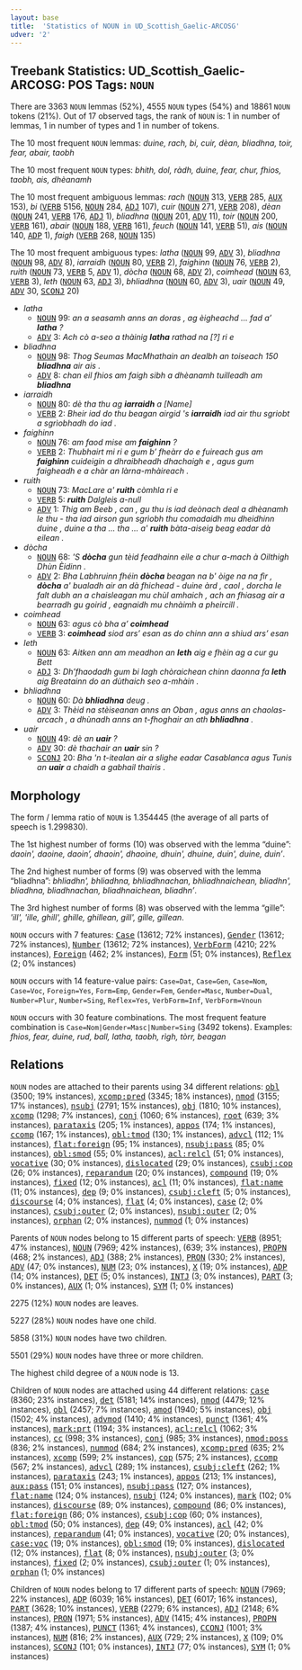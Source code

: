 ```yaml
---
layout: base
title:  'Statistics of NOUN in UD_Scottish_Gaelic-ARCOSG'
udver: '2'
---
```


## Treebank Statistics: UD_Scottish_Gaelic-ARCOSG: POS Tags: `NOUN`

There are 3363 `NOUN` lemmas (52%), 4555 `NOUN` types (54%) and 18861 `NOUN` tokens (21%).
Out of 17 observed tags, the rank of `NOUN` is: 1 in number of lemmas, 1 in number of types and 1 in number of tokens.

The 10 most frequent `NOUN` lemmas: <em>duine, rach, bi, cuir, dèan, bliadhna, toir, fear, abair, taobh</em>

The 10 most frequent `NOUN` types:  <em>bhith, dol, ràdh, duine, fear, chur, fhios, taobh, ais, dhèanamh</em>

The 10 most frequent ambiguous lemmas: <em>rach</em> (<tt><a href="gd_arcosg-pos-NOUN.html">NOUN</a></tt> 313, <tt><a href="gd_arcosg-pos-VERB.html">VERB</a></tt> 285, <tt><a href="gd_arcosg-pos-AUX.html">AUX</a></tt> 153), <em>bi</em> (<tt><a href="gd_arcosg-pos-VERB.html">VERB</a></tt> 5156, <tt><a href="gd_arcosg-pos-NOUN.html">NOUN</a></tt> 284, <tt><a href="gd_arcosg-pos-ADJ.html">ADJ</a></tt> 107), <em>cuir</em> (<tt><a href="gd_arcosg-pos-NOUN.html">NOUN</a></tt> 271, <tt><a href="gd_arcosg-pos-VERB.html">VERB</a></tt> 208), <em>dèan</em> (<tt><a href="gd_arcosg-pos-NOUN.html">NOUN</a></tt> 241, <tt><a href="gd_arcosg-pos-VERB.html">VERB</a></tt> 176, <tt><a href="gd_arcosg-pos-ADJ.html">ADJ</a></tt> 1), <em>bliadhna</em> (<tt><a href="gd_arcosg-pos-NOUN.html">NOUN</a></tt> 201, <tt><a href="gd_arcosg-pos-ADV.html">ADV</a></tt> 11), <em>toir</em> (<tt><a href="gd_arcosg-pos-NOUN.html">NOUN</a></tt> 200, <tt><a href="gd_arcosg-pos-VERB.html">VERB</a></tt> 161), <em>abair</em> (<tt><a href="gd_arcosg-pos-NOUN.html">NOUN</a></tt> 188, <tt><a href="gd_arcosg-pos-VERB.html">VERB</a></tt> 161), <em>feuch</em> (<tt><a href="gd_arcosg-pos-NOUN.html">NOUN</a></tt> 141, <tt><a href="gd_arcosg-pos-VERB.html">VERB</a></tt> 51), <em>ais</em> (<tt><a href="gd_arcosg-pos-NOUN.html">NOUN</a></tt> 140, <tt><a href="gd_arcosg-pos-ADP.html">ADP</a></tt> 1), <em>faigh</em> (<tt><a href="gd_arcosg-pos-VERB.html">VERB</a></tt> 268, <tt><a href="gd_arcosg-pos-NOUN.html">NOUN</a></tt> 135)

The 10 most frequent ambiguous types:  <em>latha</em> (<tt><a href="gd_arcosg-pos-NOUN.html">NOUN</a></tt> 99, <tt><a href="gd_arcosg-pos-ADV.html">ADV</a></tt> 3), <em>bliadhna</em> (<tt><a href="gd_arcosg-pos-NOUN.html">NOUN</a></tt> 98, <tt><a href="gd_arcosg-pos-ADV.html">ADV</a></tt> 8), <em>iarraidh</em> (<tt><a href="gd_arcosg-pos-NOUN.html">NOUN</a></tt> 80, <tt><a href="gd_arcosg-pos-VERB.html">VERB</a></tt> 2), <em>faighinn</em> (<tt><a href="gd_arcosg-pos-NOUN.html">NOUN</a></tt> 76, <tt><a href="gd_arcosg-pos-VERB.html">VERB</a></tt> 2), <em>ruith</em> (<tt><a href="gd_arcosg-pos-NOUN.html">NOUN</a></tt> 73, <tt><a href="gd_arcosg-pos-VERB.html">VERB</a></tt> 5, <tt><a href="gd_arcosg-pos-ADV.html">ADV</a></tt> 1), <em>dòcha</em> (<tt><a href="gd_arcosg-pos-NOUN.html">NOUN</a></tt> 68, <tt><a href="gd_arcosg-pos-ADV.html">ADV</a></tt> 2), <em>coimhead</em> (<tt><a href="gd_arcosg-pos-NOUN.html">NOUN</a></tt> 63, <tt><a href="gd_arcosg-pos-VERB.html">VERB</a></tt> 3), <em>leth</em> (<tt><a href="gd_arcosg-pos-NOUN.html">NOUN</a></tt> 63, <tt><a href="gd_arcosg-pos-ADJ.html">ADJ</a></tt> 3), <em>bhliadhna</em> (<tt><a href="gd_arcosg-pos-NOUN.html">NOUN</a></tt> 60, <tt><a href="gd_arcosg-pos-ADV.html">ADV</a></tt> 3), <em>uair</em> (<tt><a href="gd_arcosg-pos-NOUN.html">NOUN</a></tt> 49, <tt><a href="gd_arcosg-pos-ADV.html">ADV</a></tt> 30, <tt><a href="gd_arcosg-pos-SCONJ.html">SCONJ</a></tt> 20)


* <em>latha</em>
  * <tt><a href="gd_arcosg-pos-NOUN.html">NOUN</a></tt> 99: <em>an a seasamh anns an doras , ag èigheachd ... fad a’ <b>latha</b> ?</em>
  * <tt><a href="gd_arcosg-pos-ADV.html">ADV</a></tt> 3: <em>Ach cò a-seo a thàinig <b>latha</b> rathad na [?] ri e</em>
* <em>bliadhna</em>
  * <tt><a href="gd_arcosg-pos-NOUN.html">NOUN</a></tt> 98: <em>Thog Seumas MacMhathain an dealbh an toiseach 150 <b>bliadhna</b> air ais .</em>
  * <tt><a href="gd_arcosg-pos-ADV.html">ADV</a></tt> 8: <em>chan eil fhios am faigh sibh a dhèanamh tuilleadh am <b>bliadhna</b></em>
* <em>iarraidh</em>
  * <tt><a href="gd_arcosg-pos-NOUN.html">NOUN</a></tt> 80: <em>dè tha thu ag <b>iarraidh</b> a [Name]</em>
  * <tt><a href="gd_arcosg-pos-VERB.html">VERB</a></tt> 2: <em>Bheir iad do thu beagan airgid 's <b>iarraidh</b> iad air thu sgriobt a sgrìobhadh do iad .</em>
* <em>faighinn</em>
  * <tt><a href="gd_arcosg-pos-NOUN.html">NOUN</a></tt> 76: <em>am faod mise am <b>faighinn</b> ?</em>
  * <tt><a href="gd_arcosg-pos-VERB.html">VERB</a></tt> 2: <em>Thubhairt mi ri e gum b’ fheàrr do e fuireach gus am <b>faighinn</b> cuideigin a dhraibheadh dhachaigh e , agus gum faigheadh e a chàr an làrna-mhàireach .</em>
* <em>ruith</em>
  * <tt><a href="gd_arcosg-pos-NOUN.html">NOUN</a></tt> 73: <em>MacLare a' <b>ruith</b> còmhla ri e</em>
  * <tt><a href="gd_arcosg-pos-VERB.html">VERB</a></tt> 5: <em><b>ruith</b> Dalgleis a-null</em>
  * <tt><a href="gd_arcosg-pos-ADV.html">ADV</a></tt> 1: <em>Thig am Beeb , can , gu thu is iad deònach deal a dhèanamh le thu - tha iad airson gun sgrìobh thu comadaidh mu dheidhinn duine , duine a tha ... tha ... a' <b>ruith</b> bàta-aiseig beag eadar dà eilean .</em>
* <em>dòcha</em>
  * <tt><a href="gd_arcosg-pos-NOUN.html">NOUN</a></tt> 68: <em>'S <b>dòcha</b> gun tèid feadhainn eile a chur a-mach à Oilthigh Dhùn Èidinn .</em>
  * <tt><a href="gd_arcosg-pos-ADV.html">ADV</a></tt> 2: <em>Bha Labhruinn fhéin <b>dòcha</b> beagan na b' òige na na fìr , <b>dòcha</b> a' bualadh air an dà fhichead - duine àrd , caol , dorcha le falt dubh an a chaisleagan mu chùl amhaich , ach an fhiasag air a bearradh gu goirid , eagnaidh mu chnàimh a pheircill .</em>
* <em>coimhead</em>
  * <tt><a href="gd_arcosg-pos-NOUN.html">NOUN</a></tt> 63: <em>agus cò bha a’ <b>coimhead</b></em>
  * <tt><a href="gd_arcosg-pos-VERB.html">VERB</a></tt> 3: <em><b>coimhead</b> siod ars’ esan as do chinn ann a shiud ars’ esan</em>
* <em>leth</em>
  * <tt><a href="gd_arcosg-pos-NOUN.html">NOUN</a></tt> 63: <em>Aitken ann am meadhon an <b>leth</b> aig e fhèin ag a cur gu Bett</em>
  * <tt><a href="gd_arcosg-pos-ADJ.html">ADJ</a></tt> 3: <em>Dh’fhaodadh gum bi lagh chòraichean chinn daonna fa <b>leth</b> aig Breatainn do an dùthaich seo a-mhàin .</em>
* <em>bhliadhna</em>
  * <tt><a href="gd_arcosg-pos-NOUN.html">NOUN</a></tt> 60: <em>Dà <b>bhliadhna</b> deug .</em>
  * <tt><a href="gd_arcosg-pos-ADV.html">ADV</a></tt> 3: <em>Thèid na stèiseanan anns an Oban , agus anns an chaolas-arcach , a dhùnadh anns an t-fhoghair an ath <b>bhliadhna</b> .</em>
* <em>uair</em>
  * <tt><a href="gd_arcosg-pos-NOUN.html">NOUN</a></tt> 49: <em>dè an <b>uair</b> ?</em>
  * <tt><a href="gd_arcosg-pos-ADV.html">ADV</a></tt> 30: <em>dè thachair an <b>uair</b> sin ?</em>
  * <tt><a href="gd_arcosg-pos-SCONJ.html">SCONJ</a></tt> 20: <em>Bha 'n t-itealan air a slighe eadar Casablanca agus Tunis an <b>uair</b> a chaidh a gabhail thairis .</em>

## Morphology

The form / lemma ratio of `NOUN` is 1.354445 (the average of all parts of speech is 1.299830).

The 1st highest number of forms (10) was observed with the lemma “duine”: <em>daoin', daoine, daoin’, dhaoin', dhaoine, dhuin', dhuine, duin', duine, duin’</em>.

The 2nd highest number of forms (9) was observed with the lemma “bliadhna”: <em>bhliadhn', bhliadhna, bhliadhnachan, bhliadhnaichean, bliadhn', bliadhna, bliadhnachan, bliadhnaichean, bliadhn’</em>.

The 3rd highest number of forms (8) was observed with the lemma “gille”: <em>'ill', 'ille, ghill', ghille, ghillean, gill', gille, gillean</em>.

`NOUN` occurs with 7 features: <tt><a href="gd_arcosg-feat-Case.html">Case</a></tt> (13612; 72% instances), <tt><a href="gd_arcosg-feat-Gender.html">Gender</a></tt> (13612; 72% instances), <tt><a href="gd_arcosg-feat-Number.html">Number</a></tt> (13612; 72% instances), <tt><a href="gd_arcosg-feat-VerbForm.html">VerbForm</a></tt> (4210; 22% instances), <tt><a href="gd_arcosg-feat-Foreign.html">Foreign</a></tt> (462; 2% instances), <tt><a href="gd_arcosg-feat-Form.html">Form</a></tt> (51; 0% instances), <tt><a href="gd_arcosg-feat-Reflex.html">Reflex</a></tt> (2; 0% instances)

`NOUN` occurs with 14 feature-value pairs: `Case=Dat`, `Case=Gen`, `Case=Nom`, `Case=Voc`, `Foreign=Yes`, `Form=Emp`, `Gender=Fem`, `Gender=Masc`, `Number=Dual`, `Number=Plur`, `Number=Sing`, `Reflex=Yes`, `VerbForm=Inf`, `VerbForm=Vnoun`

`NOUN` occurs with 30 feature combinations.
The most frequent feature combination is `Case=Nom|Gender=Masc|Number=Sing` (3492 tokens).
Examples: <em>fhios, fear, duine, rud, ball, latha, taobh, rìgh, tòrr, beagan</em>


## Relations

`NOUN` nodes are attached to their parents using 34 different relations: <tt><a href="gd_arcosg-dep-obl.html">obl</a></tt> (3500; 19% instances), <tt><a href="gd_arcosg-dep-xcomp-pred.html">xcomp:pred</a></tt> (3345; 18% instances), <tt><a href="gd_arcosg-dep-nmod.html">nmod</a></tt> (3155; 17% instances), <tt><a href="gd_arcosg-dep-nsubj.html">nsubj</a></tt> (2791; 15% instances), <tt><a href="gd_arcosg-dep-obj.html">obj</a></tt> (1810; 10% instances), <tt><a href="gd_arcosg-dep-xcomp.html">xcomp</a></tt> (1298; 7% instances), <tt><a href="gd_arcosg-dep-conj.html">conj</a></tt> (1060; 6% instances), <tt><a href="gd_arcosg-dep-root.html">root</a></tt> (639; 3% instances), <tt><a href="gd_arcosg-dep-parataxis.html">parataxis</a></tt> (205; 1% instances), <tt><a href="gd_arcosg-dep-appos.html">appos</a></tt> (174; 1% instances), <tt><a href="gd_arcosg-dep-ccomp.html">ccomp</a></tt> (167; 1% instances), <tt><a href="gd_arcosg-dep-obl-tmod.html">obl:tmod</a></tt> (130; 1% instances), <tt><a href="gd_arcosg-dep-advcl.html">advcl</a></tt> (112; 1% instances), <tt><a href="gd_arcosg-dep-flat-foreign.html">flat:foreign</a></tt> (95; 1% instances), <tt><a href="gd_arcosg-dep-nsubj-pass.html">nsubj:pass</a></tt> (85; 0% instances), <tt><a href="gd_arcosg-dep-obl-smod.html">obl:smod</a></tt> (55; 0% instances), <tt><a href="gd_arcosg-dep-acl-relcl.html">acl:relcl</a></tt> (51; 0% instances), <tt><a href="gd_arcosg-dep-vocative.html">vocative</a></tt> (30; 0% instances), <tt><a href="gd_arcosg-dep-dislocated.html">dislocated</a></tt> (29; 0% instances), <tt><a href="gd_arcosg-dep-csubj-cop.html">csubj:cop</a></tt> (26; 0% instances), <tt><a href="gd_arcosg-dep-reparandum.html">reparandum</a></tt> (20; 0% instances), <tt><a href="gd_arcosg-dep-compound.html">compound</a></tt> (19; 0% instances), <tt><a href="gd_arcosg-dep-fixed.html">fixed</a></tt> (12; 0% instances), <tt><a href="gd_arcosg-dep-acl.html">acl</a></tt> (11; 0% instances), <tt><a href="gd_arcosg-dep-flat-name.html">flat:name</a></tt> (11; 0% instances), <tt><a href="gd_arcosg-dep-dep.html">dep</a></tt> (9; 0% instances), <tt><a href="gd_arcosg-dep-csubj-cleft.html">csubj:cleft</a></tt> (5; 0% instances), <tt><a href="gd_arcosg-dep-discourse.html">discourse</a></tt> (4; 0% instances), <tt><a href="gd_arcosg-dep-flat.html">flat</a></tt> (4; 0% instances), <tt><a href="gd_arcosg-dep-case.html">case</a></tt> (2; 0% instances), <tt><a href="gd_arcosg-dep-csubj-outer.html">csubj:outer</a></tt> (2; 0% instances), <tt><a href="gd_arcosg-dep-nsubj-outer.html">nsubj:outer</a></tt> (2; 0% instances), <tt><a href="gd_arcosg-dep-orphan.html">orphan</a></tt> (2; 0% instances), <tt><a href="gd_arcosg-dep-nummod.html">nummod</a></tt> (1; 0% instances)

Parents of `NOUN` nodes belong to 15 different parts of speech: <tt><a href="gd_arcosg-pos-VERB.html">VERB</a></tt> (8951; 47% instances), <tt><a href="gd_arcosg-pos-NOUN.html">NOUN</a></tt> (7969; 42% instances),  (639; 3% instances), <tt><a href="gd_arcosg-pos-PROPN.html">PROPN</a></tt> (468; 2% instances), <tt><a href="gd_arcosg-pos-ADJ.html">ADJ</a></tt> (388; 2% instances), <tt><a href="gd_arcosg-pos-PRON.html">PRON</a></tt> (330; 2% instances), <tt><a href="gd_arcosg-pos-ADV.html">ADV</a></tt> (47; 0% instances), <tt><a href="gd_arcosg-pos-NUM.html">NUM</a></tt> (23; 0% instances), <tt><a href="gd_arcosg-pos-X.html">X</a></tt> (19; 0% instances), <tt><a href="gd_arcosg-pos-ADP.html">ADP</a></tt> (14; 0% instances), <tt><a href="gd_arcosg-pos-DET.html">DET</a></tt> (5; 0% instances), <tt><a href="gd_arcosg-pos-INTJ.html">INTJ</a></tt> (3; 0% instances), <tt><a href="gd_arcosg-pos-PART.html">PART</a></tt> (3; 0% instances), <tt><a href="gd_arcosg-pos-AUX.html">AUX</a></tt> (1; 0% instances), <tt><a href="gd_arcosg-pos-SYM.html">SYM</a></tt> (1; 0% instances)

2275 (12%) `NOUN` nodes are leaves.

5227 (28%) `NOUN` nodes have one child.

5858 (31%) `NOUN` nodes have two children.

5501 (29%) `NOUN` nodes have three or more children.

The highest child degree of a `NOUN` node is 13.

Children of `NOUN` nodes are attached using 44 different relations: <tt><a href="gd_arcosg-dep-case.html">case</a></tt> (8360; 23% instances), <tt><a href="gd_arcosg-dep-det.html">det</a></tt> (5181; 14% instances), <tt><a href="gd_arcosg-dep-nmod.html">nmod</a></tt> (4479; 12% instances), <tt><a href="gd_arcosg-dep-obl.html">obl</a></tt> (2457; 7% instances), <tt><a href="gd_arcosg-dep-amod.html">amod</a></tt> (1940; 5% instances), <tt><a href="gd_arcosg-dep-obj.html">obj</a></tt> (1502; 4% instances), <tt><a href="gd_arcosg-dep-advmod.html">advmod</a></tt> (1410; 4% instances), <tt><a href="gd_arcosg-dep-punct.html">punct</a></tt> (1361; 4% instances), <tt><a href="gd_arcosg-dep-mark-prt.html">mark:prt</a></tt> (1194; 3% instances), <tt><a href="gd_arcosg-dep-acl-relcl.html">acl:relcl</a></tt> (1062; 3% instances), <tt><a href="gd_arcosg-dep-cc.html">cc</a></tt> (998; 3% instances), <tt><a href="gd_arcosg-dep-conj.html">conj</a></tt> (985; 3% instances), <tt><a href="gd_arcosg-dep-nmod-poss.html">nmod:poss</a></tt> (836; 2% instances), <tt><a href="gd_arcosg-dep-nummod.html">nummod</a></tt> (684; 2% instances), <tt><a href="gd_arcosg-dep-xcomp-pred.html">xcomp:pred</a></tt> (635; 2% instances), <tt><a href="gd_arcosg-dep-xcomp.html">xcomp</a></tt> (599; 2% instances), <tt><a href="gd_arcosg-dep-cop.html">cop</a></tt> (575; 2% instances), <tt><a href="gd_arcosg-dep-ccomp.html">ccomp</a></tt> (567; 2% instances), <tt><a href="gd_arcosg-dep-advcl.html">advcl</a></tt> (289; 1% instances), <tt><a href="gd_arcosg-dep-csubj-cleft.html">csubj:cleft</a></tt> (262; 1% instances), <tt><a href="gd_arcosg-dep-parataxis.html">parataxis</a></tt> (243; 1% instances), <tt><a href="gd_arcosg-dep-appos.html">appos</a></tt> (213; 1% instances), <tt><a href="gd_arcosg-dep-aux-pass.html">aux:pass</a></tt> (151; 0% instances), <tt><a href="gd_arcosg-dep-nsubj-pass.html">nsubj:pass</a></tt> (127; 0% instances), <tt><a href="gd_arcosg-dep-flat-name.html">flat:name</a></tt> (124; 0% instances), <tt><a href="gd_arcosg-dep-nsubj.html">nsubj</a></tt> (124; 0% instances), <tt><a href="gd_arcosg-dep-mark.html">mark</a></tt> (102; 0% instances), <tt><a href="gd_arcosg-dep-discourse.html">discourse</a></tt> (89; 0% instances), <tt><a href="gd_arcosg-dep-compound.html">compound</a></tt> (86; 0% instances), <tt><a href="gd_arcosg-dep-flat-foreign.html">flat:foreign</a></tt> (86; 0% instances), <tt><a href="gd_arcosg-dep-csubj-cop.html">csubj:cop</a></tt> (60; 0% instances), <tt><a href="gd_arcosg-dep-obl-tmod.html">obl:tmod</a></tt> (50; 0% instances), <tt><a href="gd_arcosg-dep-dep.html">dep</a></tt> (49; 0% instances), <tt><a href="gd_arcosg-dep-acl.html">acl</a></tt> (42; 0% instances), <tt><a href="gd_arcosg-dep-reparandum.html">reparandum</a></tt> (41; 0% instances), <tt><a href="gd_arcosg-dep-vocative.html">vocative</a></tt> (20; 0% instances), <tt><a href="gd_arcosg-dep-case-voc.html">case:voc</a></tt> (19; 0% instances), <tt><a href="gd_arcosg-dep-obl-smod.html">obl:smod</a></tt> (19; 0% instances), <tt><a href="gd_arcosg-dep-dislocated.html">dislocated</a></tt> (12; 0% instances), <tt><a href="gd_arcosg-dep-flat.html">flat</a></tt> (8; 0% instances), <tt><a href="gd_arcosg-dep-nsubj-outer.html">nsubj:outer</a></tt> (3; 0% instances), <tt><a href="gd_arcosg-dep-fixed.html">fixed</a></tt> (2; 0% instances), <tt><a href="gd_arcosg-dep-csubj-outer.html">csubj:outer</a></tt> (1; 0% instances), <tt><a href="gd_arcosg-dep-orphan.html">orphan</a></tt> (1; 0% instances)

Children of `NOUN` nodes belong to 17 different parts of speech: <tt><a href="gd_arcosg-pos-NOUN.html">NOUN</a></tt> (7969; 22% instances), <tt><a href="gd_arcosg-pos-ADP.html">ADP</a></tt> (6039; 16% instances), <tt><a href="gd_arcosg-pos-DET.html">DET</a></tt> (6017; 16% instances), <tt><a href="gd_arcosg-pos-PART.html">PART</a></tt> (3628; 10% instances), <tt><a href="gd_arcosg-pos-VERB.html">VERB</a></tt> (2279; 6% instances), <tt><a href="gd_arcosg-pos-ADJ.html">ADJ</a></tt> (2148; 6% instances), <tt><a href="gd_arcosg-pos-PRON.html">PRON</a></tt> (1971; 5% instances), <tt><a href="gd_arcosg-pos-ADV.html">ADV</a></tt> (1415; 4% instances), <tt><a href="gd_arcosg-pos-PROPN.html">PROPN</a></tt> (1387; 4% instances), <tt><a href="gd_arcosg-pos-PUNCT.html">PUNCT</a></tt> (1361; 4% instances), <tt><a href="gd_arcosg-pos-CCONJ.html">CCONJ</a></tt> (1001; 3% instances), <tt><a href="gd_arcosg-pos-NUM.html">NUM</a></tt> (816; 2% instances), <tt><a href="gd_arcosg-pos-AUX.html">AUX</a></tt> (729; 2% instances), <tt><a href="gd_arcosg-pos-X.html">X</a></tt> (109; 0% instances), <tt><a href="gd_arcosg-pos-SCONJ.html">SCONJ</a></tt> (101; 0% instances), <tt><a href="gd_arcosg-pos-INTJ.html">INTJ</a></tt> (77; 0% instances), <tt><a href="gd_arcosg-pos-SYM.html">SYM</a></tt> (1; 0% instances)

